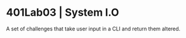 # 401Lab03 | System I.O

A set of challenges that take user input in a CLI and return them altered.

